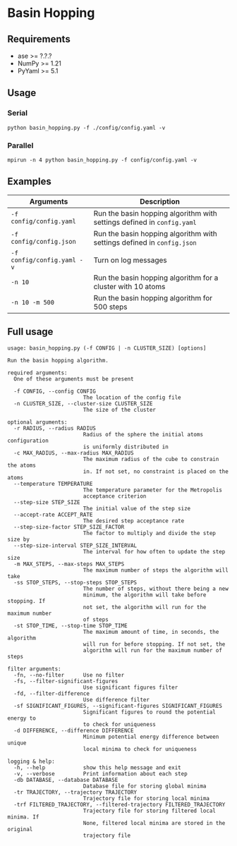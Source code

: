 
# Basin Hopping

## Requirements
- ase >= ?.?.?
- NumPy >= 1.21
- PyYaml >= 5.1

## Usage
### Serial
`python basin_hopping.py -f ./config/config.yaml -v`
### Parallel
`mpirun -n 4 python basin_hopping.py -f config/config.yaml -v`

## Examples
|          Arguments         | Description                                                            |
| -------------------------- | ---------------------------------------------------------------------- |
| `-f config/config.yaml`    | Run the basin hopping algorithm with settings defined in `config.yaml` |
| `-f config/config.json`    | Run the basin hopping algorithm with settings defined in `config.json` |
| `-f config/config.yaml -v` | Turn on log messages                                                   |
| `-n 10`                    | Run the basin hopping algorithm for a cluster with 10 atoms            |
| `-n 10 -m 500`             | Run the basin hopping algorithm for 500 steps                          |

## Full usage
```
usage: basin_hopping.py (-f CONFIG | -n CLUSTER_SIZE) [options]

Run the basin hopping algorithm.

required arguments:
  One of these arguments must be present

  -f CONFIG, --config CONFIG
                        The location of the config file
  -n CLUSTER_SIZE, --cluster-size CLUSTER_SIZE
                        The size of the cluster

optional arguments:
  -r RADIUS, --radius RADIUS
                        Radius of the sphere the initial atoms configuration
                        is uniformly distributed in
  -c MAX_RADIUS, --max-radius MAX_RADIUS
                        The maximum radius of the cube to constrain the atoms
                        in. If not set, no constraint is placed on the atoms
  --temperature TEMPERATURE
                        The temperature parameter for the Metropolis
                        acceptance criterion
  --step-size STEP_SIZE
                        The initial value of the step size
  --accept-rate ACCEPT_RATE
                        The desired step acceptance rate
  --step-size-factor STEP_SIZE_FACTOR
                        The factor to multiply and divide the step size by
  --step-size-interval STEP_SIZE_INTERVAL
                        The interval for how often to update the step size
  -m MAX_STEPS, --max-steps MAX_STEPS
                        The maximum number of steps the algorithm will take
  -ss STOP_STEPS, --stop-steps STOP_STEPS
                        The number of steps, without there being a new
                        minimum, the algorithm will take before stopping. If
                        not set, the algorithm will run for the maximum number
                        of steps
  -st STOP_TIME, --stop-time STOP_TIME
                        The maximum amount of time, in seconds, the algorithm
                        will run for before stopping. If not set, the
                        algorithm will run for the maximum number of steps

filter arguments:
  -fn, --no-filter      Use no filter
  -fs, --filter-significant-figures
                        Use significant figures filter
  -fd, --filter-difference
                        Use difference filter
  -sf SIGNIFICANT_FIGURES, --significant-figures SIGNIFICANT_FIGURES
                        Significant figures to round the potential energy to
                        to check for uniqueness
  -d DIFFERENCE, --difference DIFFERENCE
                        Minimum potential energy difference between unique
                        local minima to check for uniqueness

logging & help:
  -h, --help            show this help message and exit
  -v, --verbose         Print information about each step
  -db DATABASE, --database DATABASE
                        Database file for storing global minima
  -tr TRAJECTORY, --trajectory TRAJECTORY
                        Trajectory file for storing local minima
  -trf FILTERED_TRAJECTORY, --filtered-trajectory FILTERED_TRAJECTORY
                        Trajectory file for storing filtered local minima. If
                        None, filtered local minima are stored in the original
                        trajectory file
```